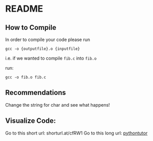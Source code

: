 # README 

## How to Compile
In order to compile your code please run 
```
gcc -o {outputfile}.o {inputfile} 
```

i.e. if we wanted to compile `fib.c` into `fib.o`

run: 
``` 
gcc -o fib.o fib.c
```

## Recommendations

Change the string for char and see what happens! 

## Visualize Code: 

Go to this short url: shorturl.at/cfRW1
Go to this long url: [pythontutor](http://www.pythontutor.com/c.html#code=//%20Example%20C%20code%20for%20OPT%0A//%20From%3A%20http%3A//stackoverflow.com/questions/2124600/how-to-reverse-a-string-in-place-in-c-using-pointers%0A%23include%20%3Cstring.h%3E%0A%23include%20%3Cstdlib.h%3E%0A%0Avoid%20reverse%28char%20*x,%20int%20begin,%20int%20end%29%20%7B%0A%20%20char%20c%3B%20%0A%20%20if%20%28begin%20%3E%3D%20end%29%20%7B%0A%20%20%20%20%20return%20%3B%20//%20%20byeeeeeeeee%20.%20%20%0A%20%20%7D%20%20%0A%20%20c%20%3D%20*%28x%20%2B%20begin%29%3B%20//equivalent%20python%20-%3E%20%20x%5Bbegin%5D%20%20%20//%20x%3D%200x01%20begin%20%3D2%20%28x%2B%204%29%20%3D%200x05%0A%20%20*%28x%2B%20begin%29%20%3D%20*%28x%20%2B%20end%29%3B%20//%20x%5Bbegin%5D%20%3D%20x%5Bend%5D%20%0A%20%20*%28x%2B%20end%29%20%3D%20c%3B%20%20//%20x%5Bend%5D%20%3D%20c%0A%20%20reverse%28x,%20%2B%2Bbegin,%20--end%29%3B%20//%20reverse%28x,%20begin%20%2B1,%20end%20-%201%29%20%0A%7D%20%0A%0A%0A%0Aint%20main%28%29%20%7B%0A%20%20char%20*x%20%3D%20malloc%2820%29%3B%0A%20%20strcpy%28x,%20%22Hello%20world!%22%29%3B%20//%20copying%20the%20string%20over%20to%20array%20x.%20%0A%20%20reverse%28x,%200,%20strlen%28x%29%20%20-1%20%29%3B%0A%20%20return%200%3B%0A%7D&mode=edit&origin=opt-frontend.js&py=c&rawInputLstJSON=%5B%5D)
